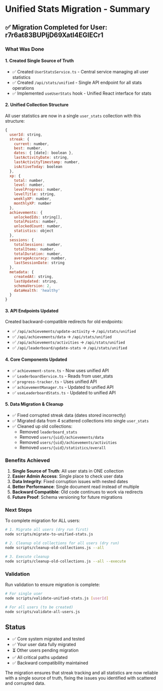 # Unified Stats Migration - Summary

## ✅ Migration Completed for User: r7r6at83BUPIjD69XatI4EGIECr1

### What Was Done

#### 1. **Created Single Source of Truth**
- ✅ Created `UserStatsService.ts` - Central service managing all user statistics
- ✅ Created `/api/stats/unified` - Single API endpoint for all stats operations
- ✅ Implemented `useUserStats` hook - Unified React interface for stats

#### 2. **Unified Collection Structure**
All user statistics are now in a single `user_stats` collection with this structure:
```javascript
{
  userId: string,
  streak: {
    current: number,
    best: number,
    dates: { [date]: boolean },
    lastActivityDate: string,
    lastActivityTimestamp: number,
    isActiveToday: boolean
  },
  xp: {
    total: number,
    level: number,
    levelProgress: number,
    levelTitle: string,
    weeklyXP: number,
    monthlyXP: number
  },
  achievements: {
    unlockedIds: string[],
    totalPoints: number,
    unlockedCount: number,
    statistics: object
  },
  sessions: {
    totalSessions: number,
    totalItems: number,
    totalDuration: number,
    averageAccuracy: number,
    lastSessionDate: string
  },
  metadata: {
    createdAt: string,
    lastUpdated: string,
    schemaVersion: 2,
    dataHealth: 'healthy'
  }
}
```

#### 3. **API Endpoints Updated**
Created backward-compatible redirects for old endpoints:
- ✅ `/api/achievements/update-activity` → `/api/stats/unified`
- ✅ `/api/achievements/data` → `/api/stats/unified`
- ✅ `/api/achievements/activities` → `/api/stats/unified`
- ✅ `/api/leaderboard/update-stats` → `/api/stats/unified`

#### 4. **Core Components Updated**
- ✅ `achievement-store.ts` - Now uses unified API
- ✅ `LeaderboardService.ts` - Reads from user_stats
- ✅ `progress-tracker.ts` - Uses unified API
- ✅ `achievementManager.ts` - Updated to unified API
- ✅ `useLeaderboardStats.ts` - Updated to unified API

#### 5. **Data Migration & Cleanup**
- ✅ Fixed corrupted streak data (dates stored incorrectly)
- ✅ Migrated data from 4 scattered collections into single `user_stats`
- ✅ Cleaned up old collections:
  - Removed `leaderboard_stats`
  - Removed `users/{uid}/achievements/data`
  - Removed `users/{uid}/achievements/activities`
  - Removed `users/{uid}/statistics/overall`

### Benefits Achieved

1. **Single Source of Truth**: All user stats in ONE collection
2. **Easier Admin Access**: Single place to check user data
3. **Data Integrity**: Fixed corruption issues with nested dates
4. **Better Performance**: Single document read instead of multiple
5. **Backward Compatible**: Old code continues to work via redirects
6. **Future Proof**: Schema versioning for future migrations

### Next Steps

To complete migration for ALL users:

```bash
# 1. Migrate all users (dry run first)
node scripts/migrate-to-unified-stats.js

# 2. Cleanup old collections for all users (dry run)
node scripts/cleanup-old-collections.js --all

# 3. Execute cleanup
node scripts/cleanup-old-collections.js --all --execute
```

### Validation

Run validation to ensure migration is complete:
```bash
# For single user
node scripts/validate-unified-stats.js [userId]

# For all users (to be created)
node scripts/validate-all-users.js
```

## Status
- ✅ Core system migrated and tested
- ✅ Your user data fully migrated
- ⏳ Other users pending migration
- ✅ All critical paths updated
- ✅ Backward compatibility maintained

The migration ensures that streak tracking and all statistics are now reliable with a single source of truth, fixing the issues you identified with scattered and corrupted data.
